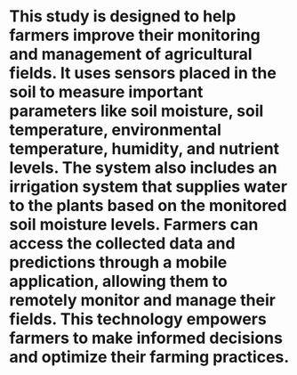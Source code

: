 # This study is designed to help farmers improve their monitoring and management of agricultural fields. It uses sensors placed in the soil to measure important parameters like soil moisture, soil temperature, environmental temperature, humidity, and nutrient levels. The system also includes an irrigation system that supplies water to the plants based on the monitored soil moisture levels. Farmers can access the collected data and predictions through a mobile application, allowing them to remotely monitor and manage their fields. This technology empowers farmers to make informed decisions and optimize their farming practices.
